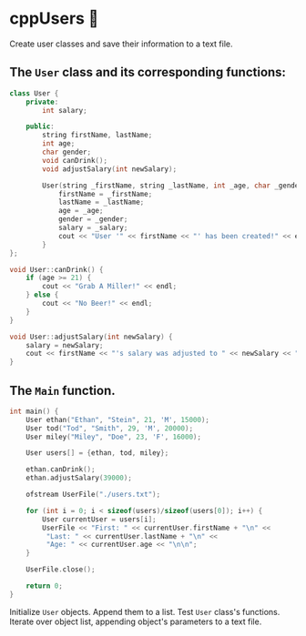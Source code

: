# cppUsers 🤖
Create user classes and save their information to a text file.

## The ```User``` class and its corresponding functions:

```cpp
class User {
    private:
        int salary;

    public:
        string firstName, lastName;
        int age;
        char gender;
        void canDrink();
        void adjustSalary(int newSalary);

        User(string _firstName, string _lastName, int _age, char _gender, int _salary) {
            firstName = _firstName;
            lastName = _lastName;
            age = _age;
            gender = _gender;
            salary = _salary;
            cout << "User '" << firstName << "' has been created!" << endl;
        }
};

void User::canDrink() {
    if (age >= 21) {
        cout << "Grab A Miller!" << endl;
    } else {
        cout << "No Beer!" << endl;
    }
}

void User::adjustSalary(int newSalary) {
    salary = newSalary;
    cout << firstName << "'s salary was adjusted to " << newSalary << "." << endl;
}
```

## The ```Main``` function.
```cpp
int main() {
    User ethan("Ethan", "Stein", 21, 'M', 15000);
    User tod("Tod", "Smith", 29, 'M', 20000);
    User miley("Miley", "Doe", 23, 'F', 16000);

    User users[] = {ethan, tod, miley};

    ethan.canDrink();
    ethan.adjustSalary(39000);

    ofstream UserFile("./users.txt");

    for (int i = 0; i < sizeof(users)/sizeof(users[0]); i++) {
        User currentUser = users[i];
        UserFile << "First: " << currentUser.firstName + "\n" <<
         "Last: " << currentUser.lastName + "\n" << 
         "Age: " << currentUser.age << "\n\n";
    }

    UserFile.close();

    return 0;
}
```
Initialize ```User``` objects. Append them to a list. Test ```User``` class's functions.
Iterate over object list, appending object's parameters to a text file.
